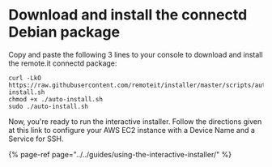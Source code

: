 # Download and install the connectd Debian package

Copy and paste the following 3 lines to your console to download and install the remote.it connectd package:

```text
curl -LkO https://raw.githubusercontent.com/remoteit/installer/master/scripts/auto-install.sh
chmod +x ./auto-install.sh
sudo ./auto-install.sh
```

Now, you're ready to run the interactive installer. Follow the directions given at this link to configure your AWS EC2 instance with a Device Name and a Service for SSH.

{% page-ref page="../../guides/using-the-interactive-installer/" %}

